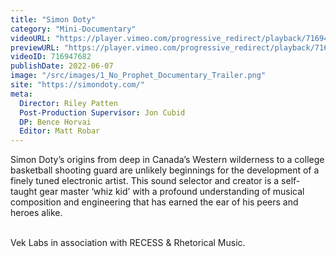 ```yaml
---
title: "Simon Doty"
category: "Mini-Documentary"
videoURL: "https://player.vimeo.com/progressive_redirect/playback/716947682/rendition/1080p/file.mp4?loc=external&signature=d3370f98a68dc3709699c11a21b4e557127d18fed018b93806ec180cd380edc8"
previewURL: "https://player.vimeo.com/progressive_redirect/playback/716947682/rendition/540p/file.mp4?loc=external&signature=6125ad031030748a8deada05584ddd8451b1724e1595cf60e4f2583a72657b6a"
videoID: 716947682
publishDate: 2022-06-07
image: "/src/images/1_No_Prophet_Documentary_Trailer.png"
site: "https://simondoty.com/"
meta:
  Director: Riley Patten
  Post-Production Supervisor: Jon Cubid
  DP: Bence Horvai
  Editor: Matt Robar
---
```


Simon Doty’s origins from deep in Canada’s Western wilderness to a college basketball shooting guard are unlikely beginnings for the development of a finely tuned electronic artist. This sound selector and creator is a self-taught gear master ‘whiz kid’ with a profound understanding of musical composition and engineering that has earned the ear of his peers and heroes alike.

<br />
Vek Labs in association with RECESS & Rhetorical Music.
